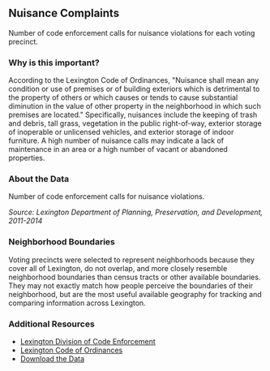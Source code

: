 ## Nuisance Complaints
Number of code enforcement calls for nuisance violations for each voting precinct.

### Why is this important?
According to the Lexington Code of Ordinances, "Nuisance shall mean any condition or use of premises or of building exteriors which is detrimental to the property of others or which causes or tends to cause substantial diminution in the value of other property in the neighborhood in which such premises are located." Specifically, nuisances include the keeping of trash and debris, tall grass, vegetation in the public right-of-way, exterior storage of inoperable or unlicensed vehicles, and exterior storage of indoor furniture. A high number of nuisance calls may indicate a lack of maintenance in an area or a high number of vacant or abandoned properties.

### About the Data
Number of code enforcement calls for nuisance violations.

_Source: Lexington Department of Planning, Preservation, and Development, 2011-2014_

### Neighborhood Boundaries
Voting precincts were selected to represent neighborhoods because they cover all of Lexington, do not overlap, and more closely resemble neighborhood boundaries than census tracts or other available boundaries. They may not exactly match how people perceive the boundaries of their neighborhood, but are the most useful available geography for tracking and comparing information across Lexington. 

### Additional Resources
+ [Lexington Division of Code Enforcement](http://www.lexingtonky.gov/index.aspx?page=950)
+ [Lexington Code of Ordinances](https://library.municode.com/HTML/11163/level3/COOR_CH12HO_ARTIINGE.html#COOR_CH12HO_ARTIINGE_S12-4NUABLIRE#TOPTITLE)
+ [Download the Data](http://www.civicdata.com/dataset/lexington-code-enforcement-complaints/resource/ad346da7-ce88-4c77-a0e1-10ff09bb0622)

